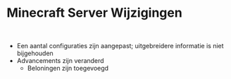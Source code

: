 # Minecraft Server Wijzigingen
<br>

- Een aantal configuraties zijn aangepast; uitgebreidere informatie is niet bijgehouden
- Advancements zijn veranderd
  - Beloningen zijn toegevoegd
